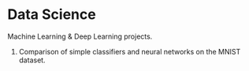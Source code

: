# Data Science 

Machine Learning & Deep Learning projects.

1. Comparison of simple classifiers and neural networks on the MNIST dataset.


